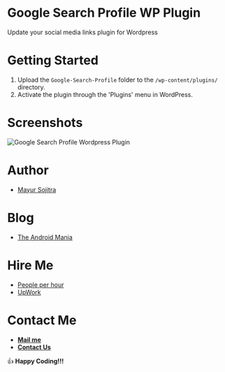 # Google Search Profile WP Plugin

Update your social media links plugin for Wordpress

# Getting Started

1. Upload the `Google-Search-Profile` folder to the `/wp-content/plugins/` directory.
2. Activate the plugin through the 'Plugins' menu in WordPress.

# Screenshots

![Google Search Profile Wordpress Plugin](https://raw.githubusercontent.com/mayursojitra/Google-Search-Profile/master/screenshot-1.png)

# Author

- [Mayur Sojitra](https://www.linkedin.com/in/mayursojitra/)

# Blog

- [The Android Mania](https://www.theandroid-mania.com/)

# Hire Me

- [People per hour](http://pph.me/mayursojitra)
- [UpWork](https://www.upwork.com/freelancers/~019d3db2c3f08414b8)

# Contact Me

- [**Mail me**](mailto:hello@murait.com)
- [**Contact Us**](https://www.theandroid-mania.com/contact)

:+1: **Happy Coding!!!**